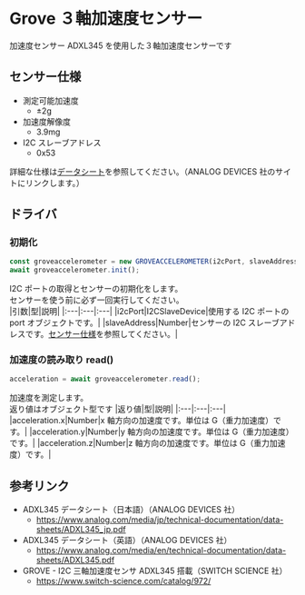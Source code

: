 [データシート]: https://www.analog.com/media/jp/technical-documentation/data-sheets/ADXL345_jp.pdf

# Grove ３軸加速度センサー

加速度センサー ADXL345 を使用した３軸加速度センサーです

## センサー仕様

- 測定可能加速度
  - ±2g
- 加速度解像度
  - 3.9mg
- I2C スレーブアドレス
  - 0x53

詳細な仕様は[データシート][]を参照してください。（ANALOG DEVICES 社のサイトにリンクします。）

## ドライバ

### 初期化

```javascript
const groveaccelerometer = new GROVEACCELEROMETER(i2cPort, slaveAddress);
await groveaccelerometer.init();
```

I2C ポートの取得とセンサーの初期化をします。  
センサーを使う前に必ず一回実行してください。  
|引数|型|説明|
|:---|:---|:---|
|i2cPort|I2CSlaveDevice|使用する I2C ポートの port オブジェクトです。|
|slaveAddress|Number|センサーの I2C スレーブアドレスです。[センサー仕様](#センサー仕様)を参照してください。|

### 加速度の読み取り read()

```js
acceleration = await groveaccelerometer.read();
```

加速度を測定します。  
返り値はオブジェクト型です
|返り値|型|説明|
|:---|:---|:---|
|acceleration.x|Number|x 軸方向の加速度です。単位は G（重力加速度）です。|
|acceleration.y|Number|y 軸方向の加速度です。単位は G（重力加速度）です。|
|acceleration.z|Number|z 軸方向の加速度です。単位は G（重力加速度）です。|

## 参考リンク

- ADXL345 データシート（日本語）（ANALOG DEVICES 社）
  - https://www.analog.com/media/jp/technical-documentation/data-sheets/ADXL345_jp.pdf
- ADXL345 データシート（英語）（ANALOG DEVICES 社）
  - https://www.analog.com/media/en/technical-documentation/data-sheets/ADXL345.pdf
- GROVE - I2C 三軸加速度センサ ADXL345 搭載（SWITCH SCIENCE 社）
  - https://www.switch-science.com/catalog/972/
